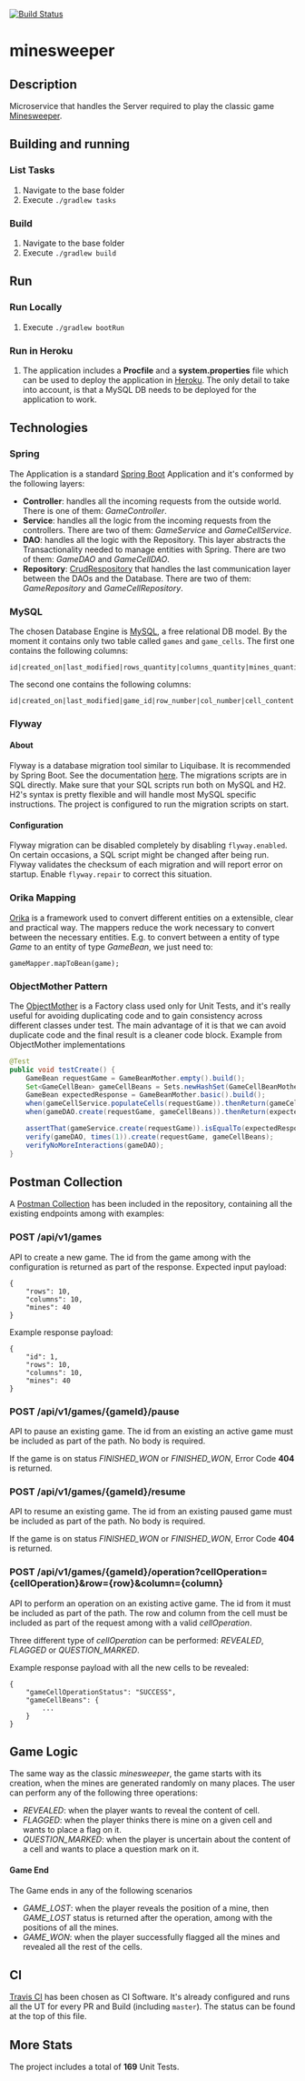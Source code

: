 [![Build Status](https://travis-ci.org/gtulipani/minesweeper.svg?branch=master)](https://travis-ci.org/gtulipani/minesweeper)
# minesweeper
## Description
Microservice that handles the Server required to play the classic game [Minesweeper](https://en.wikipedia.org/wiki/Minesweeper_(video_game)).

## Building and running
### List Tasks
1. Navigate to the base folder
1. Execute `./gradlew tasks`

### Build
1. Navigate to the base folder
1. Execute `./gradlew build`

## Run
### Run Locally
1. Execute `./gradlew bootRun`

### Run in Heroku
1. The application includes a **Procfile** and a **system.properties** file which can be used to deploy the application in
[Heroku](https://www.heroku.com/). The only detail to take into account, is that a MySQL DB needs to be deployed for the
application to work.

## Technologies
### Spring
The Application is a standard [Spring Boot](https://spring.io/) Application and it's conformed by the following layers:
- **Controller**: handles all the incoming requests from the outside world. There is one of them: *GameController*.
- **Service**: handles all the logic from the incoming requests from the controllers. There are two of them: *GameService* and *GameCellService*.
- **DAO**: handles all the logic with the Repository. This layer abstracts the Transactionality needed to manage entities with Spring.
There are two of them: *GameDAO* and *GameCellDAO*.
- **Repository**: [CrudRespository](https://docs.spring.io/spring-data/commons/docs/current/api/org/springframework/data/repository/CrudRepository.html)
that handles the last communication layer between the DAOs and the Database. There are two of them: *GameRepository* and
*GameCellRepository*.

### MySQL
The chosen Database Engine is [MySQL](https://www.mysql.com/), a free relational DB model. By the moment it contains
only two table called `games` and `game_cells`. The first one contains the following columns:
```
id|created_on|last_modified|rows_quantity|columns_quantity|mines_quantity|status
```

The second one contains the following columns:
```
id|created_on|last_modified|game_id|row_number|col_number|cell_content|mines_around|cell_operation
```

### Flyway
#### About
Flyway is a database migration tool similar to Liquibase. It is recommended by Spring Boot.
See the documentation [here](http://flywaydb.org/). The migrations scripts are in SQL directly. Make sure that your SQL
scripts run both on MySQL and H2. H2's syntax is pretty flexible and will handle most MySQL specific instructions.
The project is configured to run the migration scripts on start.

#### Configuration
Flyway migration can be disabled completely by disabling `flyway.enabled`. On certain occasions, a SQL script might be
changed after being run. Flyway validates the checksum of each migration and will report error on startup. Enable `flyway.repair` to correct this situation.

### Orika Mapping
[Orika](https://orika-mapper.github.io/orika-docs/) is a framework used to convert different entities on a extensible, clear
and practical way. The mappers reduce the work necessary to convert between the necessary entities. E.g. to convert between a entity of type
*Game* to an entity of type *GameBean*, we just need to:
```
gameMapper.mapToBean(game);
``` 

### ObjectMother Pattern
The [ObjectMother](https://martinfowler.com/bliki/ObjectMother.html) is a Factory class used only for Unit Tests, and it's
really useful for avoiding duplicating code and to gain consistency across different classes under test. The main advantage
of it is that we can avoid duplicate code and the final result is a cleaner code block. Example from ObjectMother implementations
```java
@Test
public void testCreate() {
    GameBean requestGame = GameBeanMother.empty().build();
    Set<GameCellBean> gameCellBeans = Sets.newHashSet(GameCellBeanMother.mine().build());
    GameBean expectedResponse = GameBeanMother.basic().build();
    when(gameCellService.populateCells(requestGame)).thenReturn(gameCellBeans);
    when(gameDAO.create(requestGame, gameCellBeans)).thenReturn(expectedResponse);

    assertThat(gameService.create(requestGame)).isEqualTo(expectedResponse);
    verify(gameDAO, times(1)).create(requestGame, gameCellBeans);
    verifyNoMoreInteractions(gameDAO);
}
```

## Postman Collection
A [Postman Collection](https://www.getpostman.com/) has been included in the repository, containing all the existing endpoints
among with examples:
### POST /api/v1/games
API to create a new game. The id from the game among with the configuration is returned as part of the response. Expected input payload:
```
{
    "rows": 10,
    "columns": 10,
    "mines": 40
}
```

Example response payload:
```
{
    "id": 1,
    "rows": 10,
    "columns": 10,
    "mines": 40
}
```

### POST /api/v1/games/{gameId}/pause
API to pause an existing game. The id from an existing an active game must be included as part of the path. No body is required.

If the game is on status *FINISHED_WON* or *FINISHED_WON*, Error Code **404** is returned.

### POST /api/v1/games/{gameId}/resume
API to resume an existing game. The id from an existing paused game must be included as part of the path. No body is required.

If the game is on status *FINISHED_WON* or *FINISHED_WON*, Error Code **404** is returned.

### POST /api/v1/games/{gameId}/operation?cellOperation={cellOperation}&row={row}&column={column}
API to perform an operation on an existing active game. The id from it must be included as part of the path.
The row and column from the cell must be included as part of the request among with a valid *cellOperation*.

Three different type of *cellOperation* can be performed: *REVEALED*, *FLAGGED* or *QUESTION_MARKED*.

Example response payload with all the new cells to be revealed:
```
{
    "gameCellOperationStatus": "SUCCESS",
    "gameCellBeans": {
        ...
    }
}
```

## Game Logic
The same way as the classic *minesweeper*, the game starts with its creation, when the mines are generated randomly on many places.
The user can perform any of the following three operations:
- *REVEALED*: when the player wants to reveal the content of cell.
- *FLAGGED*: when the player thinks there is mine on a given cell and wants to place a flag on it.
- *QUESTION_MARKED*: when the player is uncertain about the content of a cell and wants to place a question mark on it.
#### Game End
The Game ends in any of the following scenarios
- *GAME_LOST*: when the player reveals the position of a mine, then *GAME_LOST* status is returned after the operation, 
among with the positions of all the mines.
- *GAME_WON*: when the player successfully flagged all the mines and revealed all the rest of the cells.

## CI
[Travis CI](https://travis-ci.org/) has been chosen as CI Software. It's already configured and runs all the UT for
every PR and Build (including `master`). The status can be found at the top of this file.

## More Stats
The project includes a total of **169** Unit Tests.
